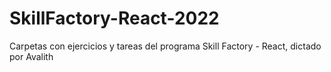 # SkillFactory-React-2022

Carpetas con ejercicios y tareas del programa Skill Factory - React, dictado por Avalith
